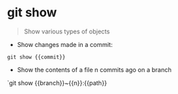 # git show

> Show various types of objects

- Show changes made in a commit:

`git show {{commit}}`

- Show the contents of a file n commits ago on a branch

`git show {{branch}}~{{n}}:{{path}}
